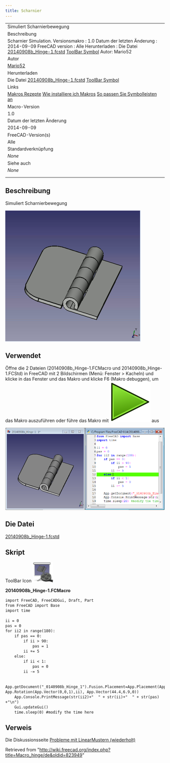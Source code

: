 ```yaml
---
title: Scharnier
---
```


|                                                                                                                                                                                                                                                                                                                  |
| ---------------------------------------------------------------------------------------------------------------------------------------------------------------------------------------------------------------------------------------------------------------------------------------------------------------- |
| Simuliert Scharnierbewegung                                                                                                                                                                                                                                                                                      |
| Beschreibung                                                                                                                                                                                                                                                                                                     |
| Scharnier Simulation. Versionsmakro : 1.0 Datum der letzten Änderung : 2014-09-09 FreeCAD version : Alle Herunterladen : Die Datei [20140908b_Hinge-1.fcstd](http://forum.freecadweb.org/download/file.php?id=7628) [ToolBar Symbol](https://www.freecadweb.org/wiki/images/a/a8/Macro_hinge.png) Autor: Mario52 |
| Autor                                                                                                                                                                                                                                                                                                            |
| [Mario52](/User:Mario52 "User:Mario52")                                                                                                                                                                                                                                                                          |
| Herunterladen                                                                                                                                                                                                                                                                                                    |
| Die Datei [20140908b_Hinge-1.fcstd](http://forum.freecadweb.org/download/file.php?id=7628) [ToolBar Symbol](https://www.freecadweb.org/wiki/images/a/a8/Macro_hinge.png)                                                                                                                                         |
| Links                                                                                                                                                                                                                                                                                                            |
| [Makros Rezepte](/Macros_recipes/de "Macros recipes/de") [Wie installiere ich Makros](/How_to_install_macros/de "How to install macros/de") [So passen Sie Symbolleisten an](/Customize_Toolbars/de "Customize Toolbars/de")                                                                                     |
| Macro-Version                                                                                                                                                                                                                                                                                                    |
| 1.0                                                                                                                                                                                                                                                                                                              |
| Datum der letzten Änderung                                                                                                                                                                                                                                                                                       |
| 2014-09-09                                                                                                                                                                                                                                                                                                       |
| FreeCAD-Version(s)                                                                                                                                                                                                                                                                                               |
| Alle                                                                                                                                                                                                                                                                                                             |
| Standardverknüpfung                                                                                                                                                                                                                                                                                              |
| _None_                                                                                                                                                                                                                                                                                                           |
| Siehe auch                                                                                                                                                                                                                                                                                                       |
| _None_                                                                                                                                                                                                                                                                                                           |
|                                                                                                                                                                                                                                                                                                                  |
|                                                                                                                                                                                                                                                                                                                  |

## Beschreibung

Simuliert Scharnierbewegung

![](/src/assets/images/Hing_00.gif)

## Verwendet

Öffne die 2 Dateien (20140908b_Hinge-1.FCMacro und 20140908b_Hinge-1.FCStd) in FreeCAD mit 2 Bildschirmen (Menü: Fenster > Kacheln) und klicke in das Fenster und das Makro und klicke F6 (Makro debuggen), um das Makro auszuführen oder führe das Makro mit ![](/src/assets/images/Std_DlgMacroExecuteDirect.svg) aus

![](/src/assets/images/Hing_01.png)

## Die Datei

[20140908b_Hinge-1.fcstd](http://forum.freecadweb.org/download/file.php?id=7628)

## Skript

ToolBar Icon ![](/src/assets/images/Macro_hinge.png)

**20140908b_Hinge-1.FCMacro**

```
import FreeCAD, FreeCADGui, Draft, Part
from FreeCAD import Base
import time

ii = 0
pas = 0
for ii2 in range(180):
    if pas == 0:
        if ii > 90:
            pas = 1
        ii += 5
    else:
        if ii < 1:
            pas = 0
        ii -= 5

    App.getDocument("_0140908b_Hinge_1").Fusion.Placement=App.Placement(App.Vector(0,0,0), App.Rotation(App.Vector(0,0,1),ii), App.Vector(44.4,6.9,0))
    App.Console.PrintMessage(str(ii2)+"  " + str(ii)+"  " + str(pas) +"\n")
    Gui.updateGui()
    time.sleep(0) #modify the time here
```

## Verweis

Die Diskussionsseite [Probleme mit LinearMustern (wiederholt)](http://forum.freecadweb.org/viewtopic.php?f=3&t=7606&p=62086#p62086)

Retrieved from "<http://wiki.freecad.org/index.php?title=Macro_hinge/de&oldid=823949>"
